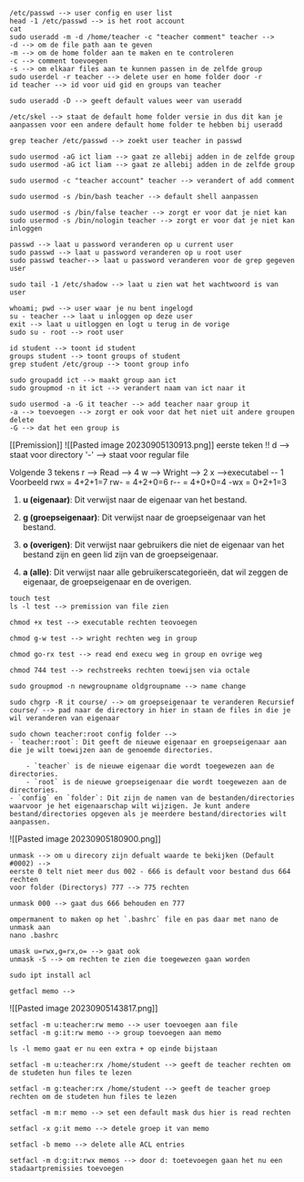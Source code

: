 ````linux
/etc/passwd --> user config en user list
head -1 /etc/passwd --> is het root account
cat 
sudo useradd -m -d /home/teacher -c "teacher comment" teacher -->
-d --> om de file path aan te geven
-m --> om de home folder aan te maken en te controleren
-c --> comment toevoegen
-s --> om elkaar files aan te kunnen passen in de zelfde group
sudo userdel -r teacher --> delete user en home folder door -r
id teacher --> id voor uid gid en groups van teacher

sudo useradd -D --> geeft default values weer van useradd

/etc/skel --> staat de default home folder versie in dus dit kan je aanpassen voor een andere default home folder te hebben bij useradd

grep teacher /etc/passwd --> zoekt user teacher in passwd

sudo usermod -aG ict liam --> gaat ze allebij adden in de zelfde group
sudo usermod -aG ict liam --> gaat ze allebij adden in de zelfde group

sudo usermod -c "teacher account" teacher --> verandert of add comment

sudo usermod -s /bin/bash teacher --> default shell aanpassen

sudo usermod -s /bin/false teacher --> zorgt er voor dat je niet kan 
sudo usermod -s /bin/nologin teacher --> zorgt er voor dat je niet kan inloggen

passwd --> laat u password veranderen op u current user 
sudo passwd --> laat u password veranderen op u root user
sudo passwd teacher--> laat u password veranderen voor de grep gegeven user

sudo tail -1 /etc/shadow --> laat u zien wat het wachtwoord is van user 

whoami; pwd --> user waar je nu bent ingelogd
su - teacher --> laat u inloggen op deze user
exit --> laat u uitloggen en logt u terug in de vorige 
sudo su - root --> root user 

id student --> toont id student
groups student --> toont groups of student
grep student /etc/group --> toont group info 

sudo groupadd ict --> maakt group aan ict
sudo groupmod -n it ict --> verandert naam van ict naar it

sudo usermod -a -G it teacher --> add teacher naar group it
-a --> toevoegen --> zorgt er ook voor dat het niet uit andere groupen delete
-G --> dat het een group is 
`````

[[Premission]]
![[Pasted image 20230905130913.png]]
eerste teken !!
	d --> staat voor directory 
	'-' --> staat voor regular file

  Volgende 3 tekens
	  r --> Read --> 4
	  w --> Wright --> 2
	  x -->executabel -- 1
	  Voorbeeld
		  rwx = 4+2+1=7
		  rw- = 4+2+0=6
		  r-- = 4+0+0=4
		  -wx = 0+2+1=3

1. **u (eigenaar)**: Dit verwijst naar de eigenaar van het bestand.
    
2. **g (groepseigenaar)**: Dit verwijst naar de groepseigenaar van het bestand.
    
3. **o (overigen)**: Dit verwijst naar gebruikers die niet de eigenaar van het bestand zijn en geen lid zijn van de groepseigenaar.
    
4. **a (alle)**: Dit verwijst naar alle gebruikerscategorieën, dat wil zeggen de eigenaar, de groepseigenaar en de overigen.

````linux
touch test
ls -l test --> premission van file zien

chmod +x test --> executable rechten teovoegen

chmod g-w test --> wright rechten weg in group

chmod go-rx test --> read end execu weg in group en ovrige weg

chmod 744 test --> rechstreeks rechten toewijsen via octale
`````

````linux
sudo groupmod -n newgroupname oldgroupname --> name change

sudo chgrp -R it course/ --> om groepseigenaar te veranderen Recursief
course/ --> pad naar de directory in hier in staan de files in die je wil veranderen van eigenaar

sudo chown teacher:root config folder --> 
- `teacher:root`: Dit geeft de nieuwe eigenaar en groepseigenaar aan die je wilt toewijzen aan de genoemde directories.
    
    - `teacher` is de nieuwe eigenaar die wordt toegewezen aan de directories.
    - `root` is de nieuwe groepseigenaar die wordt toegewezen aan de directories.
- `config` en `folder`: Dit zijn de namen van de bestanden/directories waarvoor je het eigenaarschap wilt wijzigen. Je kunt andere bestand/directories opgeven als je meerdere bestand/directories wilt aanpassen.
`````
![[Pasted image 20230905180900.png]]
````linux
unmask --> om u direcory zijn defualt waarde te bekijken (Default #0002) -->
eerste 0 telt niet meer dus 002 - 666 is default voor bestand dus 664 rechten
voor folder (Directorys) 777 --> 775 rechten 

unmask 000 --> gaat dus 666 behouden en 777 

ompermanent to maken op het `.bashrc` file en pas daar met nano de unmask aan
nano .bashrc 

umask u=rwx,g=rx,o= --> gaat ook
unmask -S --> om rechten te zien die toegewezen gaan worden
`````

````linux
sudo ipt install acl

getfacl memo -->
`````
![[Pasted image 20230905143817.png]]
````linux
setfacl -m u:teacher:rw memo --> user toevoegen aan file
setfacl -m g:it:rw memo --> group toevoegen aan memo

ls -l memo gaat er nu een extra + op einde bijstaan

setfacl -m u:teacher:rx /home/student --> geeft de teacher rechten om de studeten hun files te lezen 

setfacl -m g:teacher:rx /home/student --> geeft de teacher groep rechten om de studeten hun files te lezen 

setfacl -m m:r memo --> set een default mask dus hier is read rechten

setfacl -x g:it memo --> detele groep it van memo

setfacl -b memo --> delete alle ACL entries 

setfacl -m d:g:it:rwx memos --> door d: toetevoegen gaan het nu een stadaartpremissies toevoegen  

`````





















